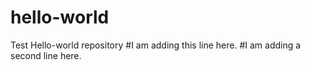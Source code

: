# hello-world
Test Hello-world repository
#I am adding this line here.
#I am adding a second line here.
